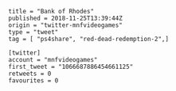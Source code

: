 ```
title = "Bank of Rhodes"
published = 2018-11-25T13:39:44Z
origin = "twitter-mnfvideogames"
type = "tweet"
tag = [ "ps4share", "red-dead-redemption-2",]

[twitter]
account = "mnfvideogames"
first_tweet = "1066687886454661125"
retweets = 0
favourites = 0
```

<p class='image'><img src='https://mnf.m17s.net/2018/11/25/Ds2i-kwWkAAQIxi.jpg' alt=''></p>

